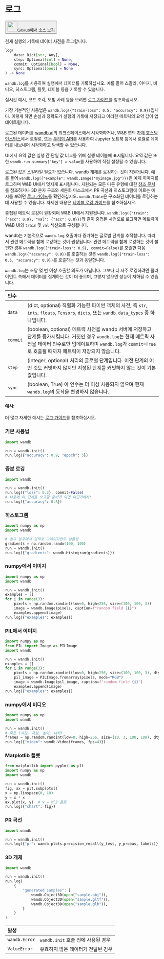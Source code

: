 
# 로그

<p><button style={{display: 'flex', alignItems: 'center', backgroundColor: 'white', border: '1px solid #ddd', padding: '10px', borderRadius: '6px', cursor: 'pointer', boxShadow: '0 2px 3px rgba(0,0,0,0.1)', transition: 'all 0.3s'}}><a href='https://www.github.com/wandb/wandb/tree/fa4423647026d710e3780287b4bac2ee9494e92b/wandb/sdk/wandb_run.py#L1620-L1828' style={{fontSize: '1.2em', display: 'flex', alignItems: 'center'}}><img src='https://github.githubassets.com/images/modules/logos_page/GitHub-Mark.png' height='32px' width='32px' style={{marginRight: '10px'}}/>GitHub에서 소스 보기</a></button></p>


현재 실행의 기록에 데이터 사전을 로그합니다.

```python
log(
    data: Dict[str, Any],
    step: Optional[int] = None,
    commit: Optional[bool] = None,
    sync: Optional[bool] = None
) -> None
```

`wandb.log`를 사용하여 실행에서 데이터를 기록하십시오. 예를 들어 스칼라, 이미지, 비디오,
히스토그램, 플롯, 테이블 등을 기록할 수 있습니다.

실시간 예시, 코드 조각, 모범 사례 등을 보려면 [로그 가이드](https://docs.wandb.ai/guides/track/log)를 참조하십시오.

가장 기본적인 사용법은 `wandb.log({"train-loss": 0.5, "accuracy": 0.9})`입니다.
이렇게 하면 손실과 정확도가 실행의 기록에 저장되고 이러한 메트릭의 요약 값이 업데이트됩니다.

로그된 데이터를 [wandb.ai](https://wandb.ai)의 워크스페이스에서 시각화하거나, W&B 앱의 [자체 호스팅 인스턴스](https://docs.wandb.ai/guides/hosting)에서 로컬로,
또는 [우리의 API](https://docs.wandb.ai/guides/track/public-api-guide)를 사용하여 Jupyter 노트북 등에서 로컬로 데이터를 내보내어 시각화하고 탐색할 수 있습니다.

UI에서 요약 값은 실행 간 단일 값 비교를 위해 실행 테이블에 표시됩니다.
요약 값은 또한 `wandb.run.summary["key"] = value`를 사용하여 직접 설정될 수 있습니다.

로그된 값은 스칼라일 필요가 없습니다. wandb 개체를 로깅하는 것이 지원됩니다.
예를 들어 `wandb.log({"example": wandb.Image("myimage.jpg")})`은 예제 이미지를 로그하며 W&B UI에서 멋지게 표시됩니다.
지원되는 모든 다른 유형에 대한 [참조 문서](https://docs.wandb.com/ref/python/data-types)를 참조하거나 3D 분자 구조와 세분화 마스크에서 PR 곡선과 히스토그램에 이르는 예시를 보려면 [로그 가이드](https://docs.wandb.ai/guides/track/log)를 확인하십시오.
`wandb.Table`은 구조화된 데이터를 로깅하는데 사용할 수 있습니다. 자세한 내용은 [테이블 로깅 가이드](https://docs.wandb.ai/guides/data-vis/log-tables)를 참조하십시오.

중첩된 메트릭 로깅이 권장되며 W&B UI에서 지원됩니다.
`wandb.log({"train": {"acc": 0.9}, "val": {"acc": 0.8}})`와 같이 중첩된 사전으로 로그하면 메트릭이 W&B UI의 `train` 및 `val` 섹션으로 구성됩니다.

wandb는 기본적으로 `wandb.log` 호출마다 증가하는 글로벌 단계를 추적합니다. 따라서 관련 메트릭을 함께 로깅하는 것이 권장됩니다.
관련 메트릭을 함께 로깅하는 것이 불편한 경우
`wandb.log({"train-loss": 0.5}, commit=False)`를 호출한 다음
`wandb.log({"accuracy": 0.9})`를 호출하는 것은
`wandb.log({"train-loss": 0.5, "accuracy": 0.9})`를 호출하는 것과 동일합니다.

`wandb.log`는 초당 몇 번 이상 호출할 의도가 아닙니다.
그보다 더 자주 로깅하려면 클라이언트 측에서 데이터를 집계하는 것이 더 좋으며, 그렇지 않으면 성능이 저하될 수 있습니다.

| 인수 |  |
| :--- | :--- |
|  `data` |  (dict, optional) 직렬화 가능한 파이썬 객체의 사전, 즉 `str`, `ints`, `floats`, `Tensors`, `dicts`, 또는 `wandb.data_types` 중 하나입니다. |
|  `commit` |  (boolean, optional) 메트릭 사전을 wandb 서버에 저장하고 단계를 증가시킵니다. 거짓인 경우 `wandb.log`는 현재 메트릭 사전을 데이터 인수로만 업데이트하며 `wandb.log`가 `commit=True`로 호출될 때까지 메트릭이 저장되지 않습니다. |
|  `step` |  (integer, optional) 처리의 글로벌 단계입니다. 이전 단계의 어떤 것도 커밋하지 않지만 지정된 단계를 커밋하지 않는 것이 기본값입니다. |
|  `sync` |  (boolean, True) 이 인수는 더 이상 사용되지 않으며 현재 `wandb.log`의 동작을 변경하지 않습니다. |

#### 예시:

더 많고 자세한 예시는 [로그 가이드](https://docs.wandb.com/guides/track/log)를 참조하십시오.

### 기본 사용법

```python
import wandb

run = wandb.init()
run.log({"accuracy": 0.9, "epoch": 5})
```

### 증분 로깅

```python
import wandb

run = wandb.init()
run.log({"loss": 0.2}, commit=False)
# 나중에 이 단계를 보고할 준비가 되면 어딘가에서:
run.log({"accuracy": 0.8})
```

### 히스토그램

```python
import numpy as np
import wandb

# 정규 분포에서 임의로 그레이디언트 샘플링
gradients = np.random.randn(100, 100)
run = wandb.init()
run.log({"gradients": wandb.Histogram(gradients)})
```

### numpy에서 이미지

```python
import numpy as np
import wandb

run = wandb.init()
examples = []
for i in range(3):
    pixels = np.random.randint(low=0, high=256, size=(100, 100, 3))
    image = wandb.Image(pixels, caption=f"random field {i}")
    examples.append(image)
run.log({"examples": examples})
```

### PIL에서 이미지

```python
import numpy as np
from PIL import Image as PILImage
import wandb

run = wandb.init()
examples = []
for i in range(3):
    pixels = np.random.randint(low=0, high=256, size=(100, 100, 3), dtype=np.uint8)
    pil_image = PILImage.fromarray(pixels, mode="RGB")
    image = wandb.Image(pil_image, caption=f"random field {i}")
    examples.append(image)
run.log({"examples": examples})
```

### numpy에서 비디오

```python
import numpy as np
import wandb

run = wandb.init()
# 축은 (시간, 채널, 높이, 너비)
frames = np.random.randint(low=0, high=256, size=(10, 3, 100, 100), dtype=np.uint8)
run.log({"video": wandb.Video(frames, fps=4)})
```

### Matplotlib 플롯

```python
from matplotlib import pyplot as plt
import numpy as np
import wandb

run = wandb.init()
fig, ax = plt.subplots()
x = np.linspace(0, 10)
y = x * x
ax.plot(x, y)  # y = x^2 플롯
run.log({"chart": fig})
```

### PR 곡선

```python
import wandb

run = wandb.init()
run.log({"pr": wandb.plots.precision_recall(y_test, y_probas, labels)})
```

### 3D 개체

```python
import wandb

run = wandb.init()
run.log(
    {
        "generated_samples": [
            wandb.Object3D(open("sample.obj")),
            wandb.Object3D(open("sample.gltf")),
            wandb.Object3D(open("sample.glb")),
        ]
    }
)
```

| 발생 |  |
| :--- | :--- |
|  `wandb.Error` |  `wandb.init` 호출 전에 사용된 경우 |
|  `ValueError` |  유효하지 않은 데이터가 전달된 경우 |